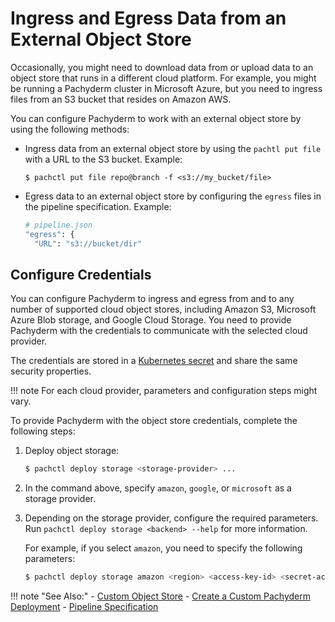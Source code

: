 # Ingress and Egress Data from an External Object Store

Occasionally, you might need to download data from or upload data
to an object store that runs in a different cloud platform. For example,
you might be running a Pachyderm cluster in Microsoft Azure, but
you need to ingress files from an S3 bucket that resides on Amazon AWS.

You can configure Pachyderm to work with an external object
store by using the following methods:

* Ingress data from an external object store by using the
  `pachtl put file` with a URL to the S3 bucket. Example:

  ```
  $ pachctl put file repo@branch -f <s3://my_bucket/file>
  ```

* Egress data to an external object store by configuring the
  `egress` files in the pipeline specification. Example:

  ```bash
  # pipeline.json
  "egress": {
    "URL": "s3://bucket/dir"
  ```

## Configure Credentials

You can configure Pachyderm to ingress and egress from and to any
number of supported cloud object stores, including Amazon S3,
Microsoft Azure Blob storage, and Google Cloud Storage. You need
to provide Pachyderm with the credentials to communicate with
the selected cloud provider.

The credentials are stored in a
[Kubernetes secret](https://kubernetes.io/docs/concepts/configuration/secret/)
and share the same security properties.

!!! note
    For each cloud provider, parameters and configuration steps
    might vary.

To provide Pachyderm with the object store credentials, complete
the following steps:

1. Deploy object storage:

   ```bash
   $ pachctl deploy storage <storage-provider> ...
   ```

1. In the command above, specify `amazon`, `google`, or `microsoft` as
   a storage provider.

1. Depending on the storage provider, configure the required
   parameters. Run `pachctl deploy storage <backend> --help` for more
   information.

   For example, if you select `amazon`, you need to specify the following
   parameters:

   ```bash
   $ pachctl deploy storage amazon <region> <access-key-id> <secret-access-key> [<session-token>]
   ```

!!! note "See Also:"
    - [Custom Object Store](../deploy-manage/deploy/custom_object_stores.md)
    - [Create a Custom Pachyderm Deployment](../deploy-manage/deploy/deploy_custom/index.md)
    - [Pipeline Specification](../reference/pipeline_spec.md)
